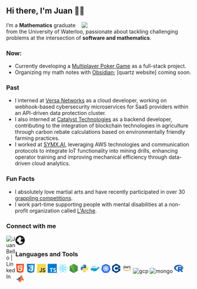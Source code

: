 ## Hi there, I'm Juan 👋🤠


<img align="right" src="https://media1.giphy.com/media/v1.Y2lkPTc5MGI3NjExa2NwZWVqaDFkOTQzdG4wN3U1aDMwdmJudnFleTdoY3hvcXdsaGt6eCZlcD12MV9pbnRlcm5hbF9naWZfYnlfaWQmY3Q9Zw/9D7dMTEskdstXHUOK2/giphy.gif" width="300"/>


I’m a **Mathematics** graduate from the University of Waterloo, passionate about tackling challenging problems at the intersection of **software and mathematics**.  

### Now:
- Currently developing a [Multiplayer Poker Game](https://github.com/jbellogo/Poker) as a full-stack project.  
- Organizing my math notes with [Obsidian](https://obsidian.md/); [quartz website] coming soon. 

### Past
- I interned at [Versa Networks](https://versa-networks.com/) as a cloud developer, working on webhook-based cybersecurity microservices for SaaS providers within an API-driven data protection cluster.  
- I also interned at [Catalyst Technologies](https://catalystreaction.com/) as a backend developer, contributing to the integration of blockchain technologies in agriculture through carbon rebate calculations based on environmentally friendly farming practices.  
- I worked at [SYMX.AI](https://symx.ai/), leveraging AWS technologies and communication protocols to integrate IoT functionality into mining drills, enhancing operator training and improving mechanical efficiency through data-driven cloud analytics.  


### Fun Facts
- I absolutely love martial arts and have recently participated in over 30 [grappling competitions](https://smoothcomp.com/en/profile/769884). 
- I work part-time supporting people with mental disabilities at a non-profit organization called [L'Arche](https://larche.ca/).


### Connect with me 
[<img align="left" alt="Juan Bello | LinkedIn" width="25" src="https://cdn.jsdelivr.net/npm/simple-icons@v3/icons/linkedin.svg" />][linkedin]
[<img align="left" alt="jbellogo.netlify.app" width="25" src="https://raw.githubusercontent.com/iconic/open-iconic/master/svg/globe.svg" />][website]
<br />

### Languages and Tools
<p align="left">
<img src="https://raw.githubusercontent.com/devicons/devicon/master/icons/html5/html5-original.svg" alt="html" width="25" height="25" />
<img src="https://raw.githubusercontent.com/devicons/devicon/master/icons/css3/css3-original.svg" alt="css3" width="25" height="25" />
<img src="https://raw.githubusercontent.com/devicons/devicon/master/icons/javascript/javascript-original.svg" alt="javascript" width="25" height="25" />
<img src="https://raw.githubusercontent.com/devicons/devicon/master/icons/typescript/typescript-original.svg" alt="typescript" width="25" height="25" />
<img src="https://raw.githubusercontent.com/devicons/devicon/master/icons/react/react-original.svg" alt="react" width="25" height="25" />
<img src="https://raw.githubusercontent.com/devicons/devicon/master/icons/nodejs/nodejs-original.svg" alt="nodejs" width="25" height="25" />
<img src="https://raw.githubusercontent.com/devicons/devicon/master/icons/python/python-original.svg" alt="python" width="25" height="25" />
<img src="https://raw.githubusercontent.com/devicons/devicon/master/icons/docker/docker-plain.svg" alt="Docker" width="25" height="25" />
<img src="https://raw.githubusercontent.com/devicons/devicon/master/icons/kubernetes/kubernetes-plain.svg" alt="K8" width="25" height="25" />
<img src="https://raw.githubusercontent.com/devicons/devicon/master/icons/cplusplus/cplusplus-plain.svg" alt="c++" width="25" height="25" />
<img src="https://raw.githubusercontent.com/github/explore/80688e429a7d4ef2fca1e82350fe8e3517d3494d/topics/aws/aws.png" alt="aws" width="25" height="25" />
<img src="https://www.vectorlogo.zone/logos/google_cloud/google_cloud-icon.svg" alt="gcp" width="25" height="25" />
<img src="https://www.vectorlogo.zone/logos/mongodb/mongodb-ar21.svg" alt="mongo" width="40" height="25" />
<img src="https://raw.githubusercontent.com/devicons/devicon/master/icons/r/r-plain.svg" alt="R" width="25" height="25" />
<img src="https://raw.githubusercontent.com/devicons/devicon/master/icons/matlab/matlab-original.svg" alt="Matlab" width="25" height="25" />

</p>

<!--
<details>
  <summary>GitHub Stats</summary>
  <p align="center">
    <img alt="Juans's GitHub Stats" src="https://github-readme-stats.vercel.app/api?username=jbellogo&show_icons=true&hide_border=true" />
  </p>
</details>
-->

[website]: https://jbellogo.netlify.app
[linkedin]: https://linkedin.com/in/jbellogo

<!--
**jbellogo/jbellogo** is a ✨ _special_ ✨ repository because its `README.md` (this file) appears on your GitHub profile.

Here are some ideas to get you started:

- 🔭 I’m currently working on ...
- 🌱 I’m currently learning ...
- 👯 I’m looking to collaborate on ...
- 🤔 I’m looking for help with ...
- 💬 Ask me about ...
- 📫 How to reach me: ...
- 😄 Pronouns: ...
- ⚡ Fun fact: ...
-->
